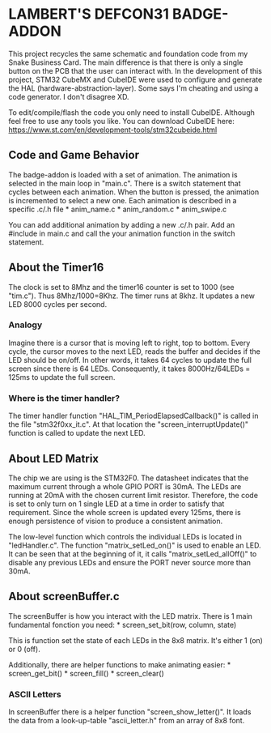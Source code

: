 # LAMBERT'S DEFCON31 BADGE-ADDON
This project recycles the same schematic and foundation code from my Snake Business Card. The main difference is that there is only a single button on the PCB that the user can interact with. In the development of this project, STM32 CubeMX and CubeIDE were used to configure and generate the HAL (hardware-abstraction-layer). Some says I'm cheating and using a code generator. I don't disagree XD.

To edit/compile/flash the code you only need to install CubeIDE. Although feel free to use any tools you like. 
You can download CubeIDE here: https://www.st.com/en/development-tools/stm32cubeide.html

## Code and Game Behavior
The badge-addon is loaded with a set of animation. The animation is selected in the main loop in "main.c". There is a switch statement that cycles between each animation. When the button is pressed, the animation is incremented to select a new one. Each animation is described in a specific .c/.h file
	* anim_name.c 
	* anim_random.c
	* anim_swipe.c

You can add additional animation by adding a new .c/.h pair. Add an #include in main.c and call the your animation function in the switch statement.

## About the Timer16
The clock is set to 8Mhz and the timer16 counter is set to 1000 (see "tim.c"). Thus 8Mhz/1000=8Khz.
The timer runs at 8khz. It updates a new LED 8000 cycles per second. 

### Analogy
Imagine there is a cursor that is moving left to right, top to bottom. Every cycle, the cursor moves to the next LED, reads the buffer and decides if the LED should be on/off. In other words, it takes 64 cycles to update the full screen since there is 64 LEDs. Consequently, it takes 8000Hz/64LEDs = 125ms to update the full screen.

### Where is the timer handler?
The timer handler function "HAL_TIM_PeriodElapsedCallback()" is called in the file "stm32f0xx_it.c". At that location the "screen_interruptUpdate()" function is called to update the next LED.

## About LED Matrix
The chip we are using is the STM32F0. The datasheet indicates that the maximum current through a whole GPIO PORT is 30mA. The LEDs are running at 20mA with the chosen current limit resistor. Therefore, the code is set to only turn on 1 single LED at a time in order to satisfy that requirement. Since the whole screen is updated every 125ms, there is enough persistence of vision to produce a consistent animation.

The low-level function which controls the individual LEDs is located in "ledHandler.c". The function 
"matrix_setLed_on()" is used to enable an LED. It can be seen that at the beginning of it, it calls "matrix_setLed_allOff()" to disable any previous LEDs and ensure the PORT never source more than 30mA.

## About screenBuffer.c
The screenBuffer is how you interact with the LED matrix. There is 1 main fundamental fonction you need:
	* screen_set_bit(row, column, state)

This is function set the state of each LEDs in the 8x8 matrix. It's either 1 (on) or 0 (off).

Additionally, there are helper functions to make animating easier:
	* screen_get_bit()
	* screen_fill()	
	* screen_clear()

### ASCII Letters
In screenBuffer there is a helper function "screen_show_letter()". It loads the data from a look-up-table "ascii_letter.h" from an array of 8x8 font.